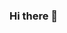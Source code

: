 ### Hi there 👋

<!--
**arianchemist/arianchemist** is a ✨ _special_ ✨ repository because its `README.md` (this file) appears on your GitHub profile.

Here are some ideas to get you started:

programming languages i learned >> C & C++ & python & ruby & C#

- 🔭 I’m currently working on improve my skills and ....
- 🌱 I’m currently learning game development & networking & ethical hacking & penetration testing & security & operating systems
- 👯 I’m looking to collaborate on ...
- 🤔 I’m looking for help with ...
- 💬 Ask me about ...
- 📫 How to reach me: ...
- 😄 Pronouns: ...
- ⚡ Fun fact: ...
-->
